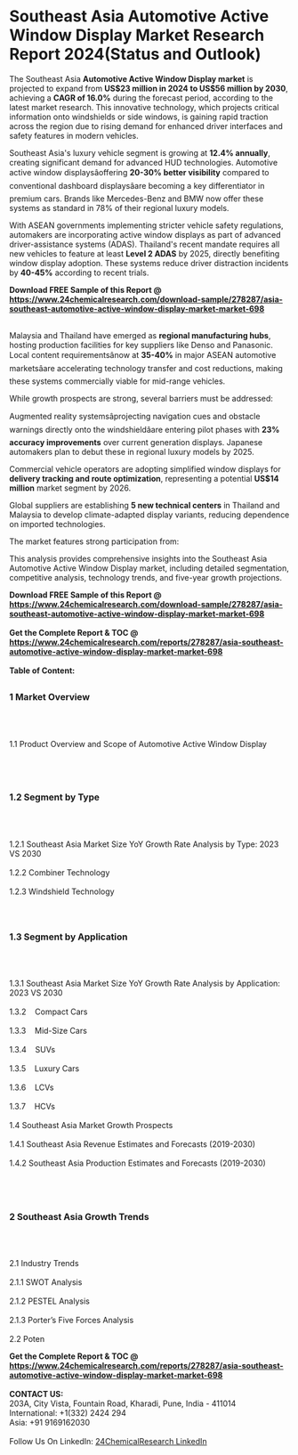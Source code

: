 <h1>Southeast Asia Automotive Active Window Display Market Research Report 2024(Status and Outlook)</h1><p>The Southeast Asia <strong>Automotive Active Window Display market</strong> is projected to expand from <strong>US$23 million in 2024 to US$56 million by 2030</strong>, achieving a <strong>CAGR of 16.0%</strong> during the forecast period, according to the latest market research. This innovative technology, which projects critical information onto windshields or side windows, is gaining rapid traction across the region due to rising demand for enhanced driver interfaces and safety features in modern vehicles.</p><p>Southeast Asia's luxury vehicle segment is growing at <strong>12.4% annually</strong>, creating significant demand for advanced HUD technologies. Automotive active window displaysâoffering <strong>20-30% better visibility</strong> compared to conventional dashboard displaysâare becoming a key differentiator in premium cars. Brands like Mercedes-Benz and BMW now offer these systems as standard in 78% of their regional luxury models.</p><p>With ASEAN governments implementing stricter vehicle safety regulations, automakers are incorporating active window displays as part of advanced driver-assistance systems (ADAS). Thailand's recent mandate requires all new vehicles to feature at least <strong>Level 2 ADAS</strong> by 2025, directly benefiting window display adoption. These systems reduce driver distraction incidents by <strong>40-45%</strong> according to recent trials.</p><div><b>Download FREE Sample of this Report @ 
            <a href="https://www.24chemicalresearch.com/download-sample/278287/asia-southeast-automotive-active-window-display-market-market-698">
            https://www.24chemicalresearch.com/download-sample/278287/asia-southeast-automotive-active-window-display-market-market-698</a></b></div><br><p>Malaysia and Thailand have emerged as <strong>regional manufacturing hubs</strong>, hosting production facilities for key suppliers like Denso and Panasonic. Local content requirementsânow at <strong>35-40%</strong> in major ASEAN automotive marketsâare accelerating technology transfer and cost reductions, making these systems commercially viable for mid-range vehicles.</p><p>While growth prospects are strong, several barriers must be addressed:</p><p>Augmented reality systemsâprojecting navigation cues and obstacle warnings directly onto the windshieldâare entering pilot phases with <strong>23% accuracy improvements</strong> over current generation displays. Japanese automakers plan to debut these in regional luxury models by 2025.</p><p>Commercial vehicle operators are adopting simplified window displays for <strong>delivery tracking and route optimization</strong>, representing a potential <strong>US$14 million</strong> market segment by 2026.</p><p>Global suppliers are establishing <strong>5 new technical centers</strong> in Thailand and Malaysia to develop climate-adapted display variants, reducing dependence on imported technologies.</p><p>The market features strong participation from:</p><p>This analysis provides comprehensive insights into the Southeast Asia Automotive Active Window Display market, including detailed segmentation, competitive analysis, technology trends, and five-year growth projections.</p><div><b>Download FREE Sample of this Report @ 
            <a href="https://www.24chemicalresearch.com/download-sample/278287/asia-southeast-automotive-active-window-display-market-market-698">
            https://www.24chemicalresearch.com/download-sample/278287/asia-southeast-automotive-active-window-display-market-market-698</a></b></div><br><div><b>Get the Complete Report & TOC @ 
            <a href="https://www.24chemicalresearch.com/reports/278287/asia-southeast-automotive-active-window-display-market-market-698">
            https://www.24chemicalresearch.com/reports/278287/asia-southeast-automotive-active-window-display-market-market-698</a></b></div><br>
            <b>Table of Content:</b><p><h2><span style="font-size:16px"><strong>1 Market Overview&nbsp;&nbsp; &nbsp;</strong></span></h2><br />
<br />
<p>1.1 Product Overview and Scope of Automotive Active Window Display&nbsp;</p><br />
<br />
<h2><strong><span style="font-size:16px">1.2 Segment by Type&nbsp;&nbsp; &nbsp;</span></strong></h2><br />
<br />
<p>1.2.1 Southeast Asia Market Size YoY Growth Rate Analysis by Type: 2023 VS 2030&nbsp;&nbsp; &nbsp;<br /><br />
1.2.2 Combiner Technology&nbsp;&nbsp; &nbsp;<br /><br />
1.2.3 Windshield Technology<br /><br />
<br />
<h2><span style="font-size:16px"><strong>1.3 Segment by Application&nbsp;&nbsp;</strong></span></h2><br />
<br />
<p>1.3.1 Southeast Asia Market Size YoY Growth Rate Analysis by Application: 2023 VS 2030&nbsp;&nbsp; &nbsp;<br /><br />
1.3.2&nbsp;&nbsp; &nbsp;Compact Cars<br /><br />
1.3.3&nbsp;&nbsp; &nbsp;Mid-Size Cars<br /><br />
1.3.4&nbsp;&nbsp; &nbsp;SUVs<br /><br />
1.3.5&nbsp;&nbsp; &nbsp;Luxury Cars<br /><br />
1.3.6&nbsp;&nbsp; &nbsp;LCVs<br /><br />
1.3.7&nbsp;&nbsp; &nbsp;HCVs<br /><br />
1.4 Southeast Asia Market Growth Prospects&nbsp;&nbsp; &nbsp;<br /><br />
1.4.1 Southeast Asia Revenue Estimates and Forecasts (2019-2030)&nbsp;&nbsp; &nbsp;<br /><br />
1.4.2 Southeast Asia Production Estimates and Forecasts (2019-2030)&nbsp;&nbsp;</p><br />
<br />
<h2><span style="font-size:16px"><strong>2 Southeast Asia Growth Trends&nbsp;&nbsp; &nbsp;</strong></span></h2><br />
<br />
<p>2.1 Industry Trends&nbsp;&nbsp; &nbsp;<br /><br />
2.1.1 SWOT Analysis&nbsp;&nbsp; &nbsp;<br /><br />
2.1.2 PESTEL Analysis&nbsp;&nbsp; &nbsp;<br /><br />
2.1.3 Porter&rsquo;s Five Forces Analysis&nbsp;&nbsp; &nbsp;<br /><br />
2.2 Poten</p><div><b>Get the Complete Report & TOC @ 
            <a href="https://www.24chemicalresearch.com/reports/278287/asia-southeast-automotive-active-window-display-market-market-698">
            https://www.24chemicalresearch.com/reports/278287/asia-southeast-automotive-active-window-display-market-market-698</a></b></div><br><b>CONTACT US:</b><br>
            203A, City Vista, Fountain Road, Kharadi, Pune, India - 411014<br>
            International: +1(332) 2424 294<br>
            Asia: +91 9169162030 <br><br>
            Follow Us On LinkedIn: <a href="https://www.linkedin.com/company/24chemicalresearch/">24ChemicalResearch LinkedIn</a>